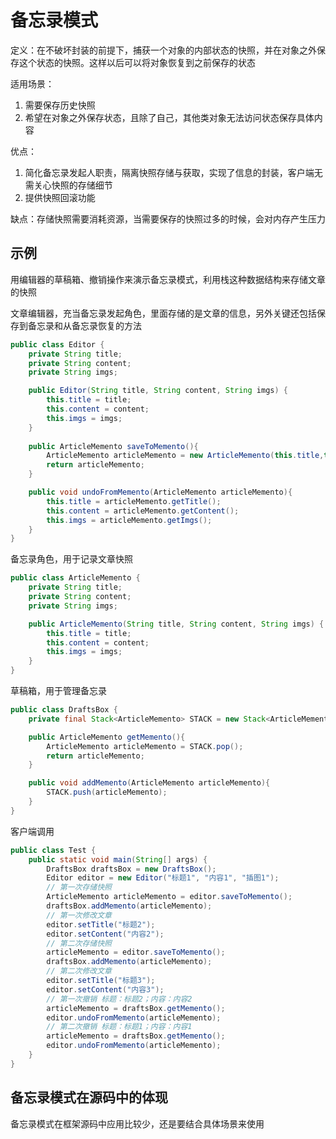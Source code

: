 # 备忘录模式

定义：在不破坏封装的前提下，捕获一个对象的内部状态的快照，并在对象之外保存这个状态的快照。这样以后可以将对象恢复到之前保存的状态

适用场景：

1. 需要保存历史快照
2. 希望在对象之外保存状态，且除了自己，其他类对象无法访问状态保存具体内容

优点：

1. 简化备忘录发起人职责，隔离快照存储与获取，实现了信息的封装，客户端无需关心快照的存储细节
2. 提供快照回滚功能

缺点：存储快照需要消耗资源，当需要保存的快照过多的时候，会对内存产生压力



## 示例

用编辑器的草稿箱、撤销操作来演示备忘录模式，利用栈这种数据结构来存储文章的快照

文章编辑器，充当备忘录发起角色，里面存储的是文章的信息，另外关键还包括保存到备忘录和从备忘录恢复的方法

```java
public class Editor {
    private String title;
    private String content;
    private String imgs;

    public Editor(String title, String content, String imgs) {
        this.title = title;
        this.content = content;
        this.imgs = imgs;
    }
    
    public ArticleMemento saveToMemento(){
        ArticleMemento articleMemento = new ArticleMemento(this.title,this.content,this.imgs);
        return articleMemento;
    }

    public void undoFromMemento(ArticleMemento articleMemento){
        this.title = articleMemento.getTitle();
        this.content = articleMemento.getContent();
        this.imgs = articleMemento.getImgs();
    }
}
```



备忘录角色，用于记录文章快照

```java
public class ArticleMemento {
    private String title;
    private String content;
    private String imgs;

    public ArticleMemento(String title, String content, String imgs) {
        this.title = title;
        this.content = content;
        this.imgs = imgs;
    }
}
```



草稿箱，用于管理备忘录

```java
public class DraftsBox {
    private final Stack<ArticleMemento> STACK = new Stack<ArticleMemento>();

    public ArticleMemento getMemento(){
        ArticleMemento articleMemento = STACK.pop();
        return articleMemento;
    }

    public void addMemento(ArticleMemento articleMemento){
        STACK.push(articleMemento);
    }
}
```



客户端调用

```java
public class Test {
    public static void main(String[] args) {
        DraftsBox draftsBox = new DraftsBox();
        Editor editor = new Editor("标题1", "内容1", "插图1");
        // 第一次存储快照
        ArticleMemento articleMemento = editor.saveToMemento();
        draftsBox.addMemento(articleMemento);
        // 第一次修改文章
        editor.setTitle("标题2");
        editor.setContent("内容2");
        // 第二次存储快照
        articleMemento = editor.saveToMemento();
        draftsBox.addMemento(articleMemento);
        // 第二次修改文章
        editor.setTitle("标题3");
        editor.setContent("内容3");
        // 第一次撤销 标题：标题2；内容：内容2
        articleMemento = draftsBox.getMemento();
        editor.undoFromMemento(articleMemento);
        // 第二次撤销 标题：标题1；内容：内容1
        articleMemento = draftsBox.getMemento();
        editor.undoFromMemento(articleMemento);
    }
}
```



## 备忘录模式在源码中的体现

备忘录模式在框架源码中应用比较少，还是要结合具体场景来使用